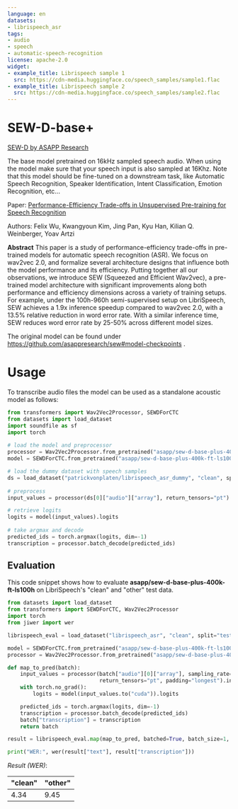 ```yaml
---
language: en
datasets:
- librispeech_asr
tags:
- audio
- speech
- automatic-speech-recognition
license: apache-2.0
widget:
- example_title: Librispeech sample 1
  src: https://cdn-media.huggingface.co/speech_samples/sample1.flac
- example_title: Librispeech sample 2
  src: https://cdn-media.huggingface.co/speech_samples/sample2.flac
---
```


# SEW-D-base+

[SEW-D by ASAPP Research](https://github.com/asappresearch/sew)

The base model pretrained on 16kHz sampled speech audio. When using the model make sure that your speech input is also sampled at 16Khz. Note that this model should be fine-tuned on a downstream task, like Automatic Speech Recognition, Speaker Identification, Intent Classification, Emotion Recognition, etc...

Paper: [Performance-Efficiency Trade-offs in Unsupervised Pre-training for Speech Recognition](https://arxiv.org/abs/2109.06870)

Authors: Felix Wu, Kwangyoun Kim, Jing Pan, Kyu Han, Kilian Q. Weinberger, Yoav Artzi

**Abstract**
This paper is a study of performance-efficiency trade-offs in pre-trained models for automatic speech recognition (ASR). We focus on wav2vec 2.0, and formalize several architecture designs that influence both the model performance and its efficiency. Putting together all our observations, we introduce SEW (Squeezed and Efficient Wav2vec), a pre-trained model architecture with significant improvements along both performance and efficiency dimensions across a variety of training setups. For example, under the 100h-960h semi-supervised setup on LibriSpeech, SEW achieves a 1.9x inference speedup compared to wav2vec 2.0, with a 13.5% relative reduction in word error rate. With a similar inference time, SEW reduces word error rate by 25-50% across different model sizes.

The original model can be found under https://github.com/asappresearch/sew#model-checkpoints .

# Usage
To transcribe audio files the model can be used as a standalone acoustic model as follows:
```python
from transformers import Wav2Vec2Processor, SEWDForCTC
from datasets import load_dataset
import soundfile as sf
import torch
 
# load the model and preprocessor
processor = Wav2Vec2Processor.from_pretrained("asapp/sew-d-base-plus-400k-ft-ls100h")
model = SEWDForCTC.from_pretrained("asapp/sew-d-base-plus-400k-ft-ls100h")

# load the dummy dataset with speech samples
ds = load_dataset("patrickvonplaten/librispeech_asr_dummy", "clean", split="validation")
 
# preprocess
input_values = processor(ds[0]["audio"]["array"], return_tensors="pt").input_values  # Batch size 1

# retrieve logits
logits = model(input_values).logits
 
# take argmax and decode
predicted_ids = torch.argmax(logits, dim=-1)
transcription = processor.batch_decode(predicted_ids)
 ```

 ## Evaluation
 
 This code snippet shows how to evaluate **asapp/sew-d-base-plus-400k-ft-ls100h** on LibriSpeech's "clean" and "other" test data.
 
```python
from datasets import load_dataset
from transformers import SEWDForCTC, Wav2Vec2Processor
import torch
from jiwer import wer

librispeech_eval = load_dataset("librispeech_asr", "clean", split="test")

model = SEWDForCTC.from_pretrained("asapp/sew-d-base-plus-400k-ft-ls100h").to("cuda")
processor = Wav2Vec2Processor.from_pretrained("asapp/sew-d-base-plus-400k-ft-ls100h")

def map_to_pred(batch):
    input_values = processor(batch["audio"][0]["array"], sampling_rate=16000, 
                             return_tensors="pt", padding="longest").input_values
    with torch.no_grad():
        logits = model(input_values.to("cuda")).logits

    predicted_ids = torch.argmax(logits, dim=-1)
    transcription = processor.batch_decode(predicted_ids)
    batch["transcription"] = transcription
    return batch

result = librispeech_eval.map(map_to_pred, batched=True, batch_size=1, remove_columns=["audio"])

print("WER:", wer(result["text"], result["transcription"]))
```

*Result (WER)*:

| "clean" | "other" |
| --- | --- |
| 4.34 | 9.45 |
